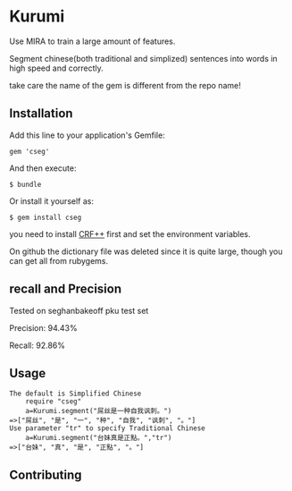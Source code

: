 # Kurumi

Use MIRA to train a large amount of features.

Segment chinese(both traditional and simplized) sentences into words in high speed and correctly.

take care the name of the gem is different from the repo name!
## Installation

Add this line to your application's Gemfile:

    gem 'cseg'

And then execute:

    $ bundle

Or install it yourself as:

    $ gem install cseg

you need to install [CRF++](http://crfpp.googlecode.com/svn/trunk/doc/index.html?source=navbar) first and set the environment variables.

On github the dictionary file was deleted since it is quite large, though you can get all from rubygems.

## recall and Precision

Tested on seghanbakeoff pku test set

Precision: 94.43%

Recall: 92.86%
	
## Usage

```
The default is Simplified Chinese
    require "cseg"
    a=Kurumi.segment("屌丝是一种自我讽刺。")
=>["屌丝", "是", "一", "种", "自我", "讽刺", "。"]
Use parameter "tr" to specify Traditional Chinese
    a=Kurumi.segment("台妹真是正點。","tr")  
=>["台妹", "真", "是", "正點", "。"]	

```	

## Contributing
